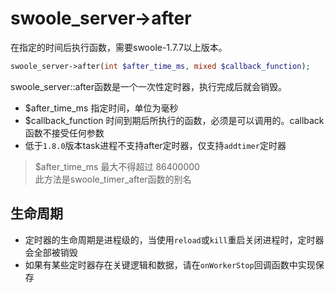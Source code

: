 # swoole_server->after

在指定的时间后执行函数，需要swoole-1.7.7以上版本。
```php
swoole_server->after(int $after_time_ms, mixed $callback_function);
```
swoole_server::after函数是一个一次性定时器，执行完成后就会销毁。

* $after_time_ms 指定时间，单位为毫秒
* $callback_function 时间到期后所执行的函数，必须是可以调用的。callback函数不接受任何参数
* 低于`1.8.0`版本task进程不支持after定时器，仅支持`addtimer`定时器

>  $after_time_ms 最大不得超过 86400000  
> 此方法是swoole_timer_after函数的别名  

生命周期
----
* 定时器的生命周期是进程级的，当使用`reload`或`kill`重启关闭进程时，定时器会全部被销毁
* 如果有某些定时器存在关键逻辑和数据，请在`onWorkerStop`回调函数中实现保存
